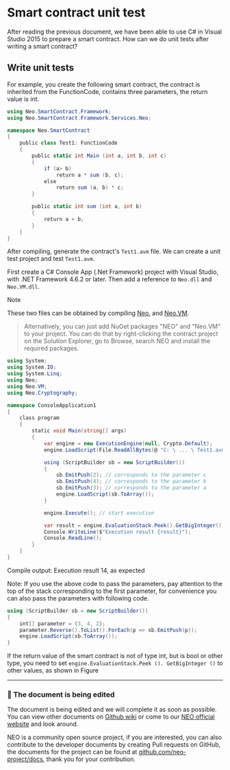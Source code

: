 # Smart contract unit test

After reading the previous document, we have been able to use C# in Visual Studio 2015 to prepare a smart contract. How can we do unit tests after writing a smart contract?

## Write unit tests

For example, you create the following smart contract, the contract is inherited from the FunctionCode, contains three parameters, the return value is int.


```c#
using Neo.SmartContract.Framework;
using Neo.SmartContract.Framework.Services.Neo;

namespace Neo.SmartContract
{
    public class Test1: FunctionCode
    {
        public static int Main (int a, int b, int c)
        {
            if (a> b)
                return a * sum (b, c);
            else
                return sum (a, b) * c;
        }

        public static int sum (int a, int b)
        {
            return a + b;
        }
    }
}
```

After compiling, generate the contract's `Test1.avm` file. We can create a unit test project and test `Test1.avm`.

First create a C# Console App (.Net Framework) project with Visual Studio, with .NET Framework 4.6.2 or later. Then add a reference to `Neo.dll` and `Neo.VM.dll`.

> [!Note]
> These two files can be obtained by compiling [Neo.](https://github.com/neo-project/neo) and [Neo.VM](https://github.com/neo-project/neo-vm).

> Alternatively, you can just add NuGet packages "NEO" and "Neo.VM" to your project. You can do that by right-clicking the contract project on the Solution Explorer, go to Browse, search NEO and install the required packages.

```c#
using System;
using System.IO;
using System.Linq;
using Neo;
using Neo.VM;
using Neo.Cryptography;

namespace ConsoleApplication1
{
    class program
    {
        static void Main(string[] args)
        {
            var engine = new ExecutionEngine(null, Crypto.Default);
            engine.LoadScript(File.ReadAllBytes(@ "C: \ ... \ Test1.avm"));

            using (ScriptBuilder sb = new ScriptBuilder())
            {
                sb.EmitPush(2); // corresponds to the parameter c
                sb.EmitPush(4); // corresponds to the parameter b
                sb.EmitPush(3); // corresponds to the parameter a
                engine.LoadScript(sb.ToArray());
            }

            engine.Execute(); // start execution

            var result = engine.EvaluationStack.Peek().GetBigInteger(); // set the return value here
            Console.WriteLine($"Execution result {result}");
            Console.ReadLine();
        }
    }
}
```

Compile output: Execution result 14, as expected

Note: If you use the above code to pass the parameters, pay attention to the top of the stack corresponding to the first parameter, for convenience you can also pass the parameters with following code.

```c#
using (ScriptBuilder sb = new ScriptBuilder())
{
    int[] parameter = {3, 4, 2};
    parameter.Reverse().ToList().ForEach(p => sb.EmitPush(p));
    engine.LoadScript(sb.ToArray());
}
```
If the return value of the smart contract is not of type int, but is bool or other type, you need to set `engine.EvaluationStack.Peek (). GetBigInteger ()` to other values, as shown in Figure

[](Http://docs.neo.org/images/2017-05-16_15-39-07.jpg)

------

### 📖 The document is being edited

The document is being edited and we will complete it as soon as possible. You can view other documents on [Github wiki](https://github.com/neo-project/neo/wiki) or come to our [NEO official website](http://www.neo.org) and look around.

NEO is a community open source project, if you are interested, you can also contribute to the developer documents by creating Pull requests on GitHub, the documents for the project can be found at [github.com/neo-project/docs](https://github.com/neo-project/docs), thank you for your contribution.
